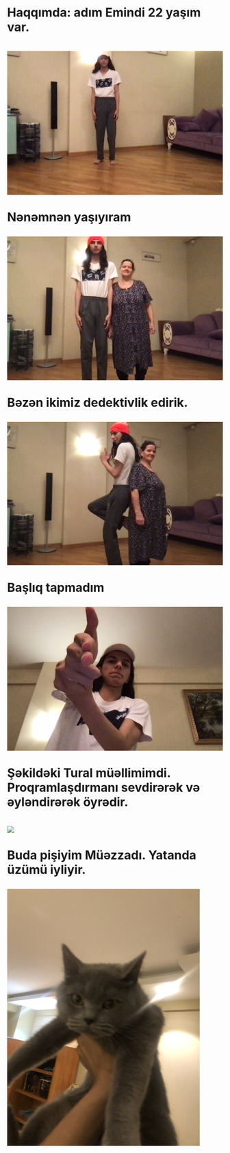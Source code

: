 <h1>Haqqımda: adım Emindi 22 yaşım var.<h1>
<img src="https://github.com/Selny/c_sharp_homeworks/blob/main/pictures_dont_enter_thank_you/Photo%20on%2020.06.21%20at%2001.43.jpg">

<p> Nənəmnən yaşıyıram <p>
<img src="https://github.com/Selny/c_sharp_homeworks/blob/main/pictures_dont_enter_thank_you/Photo%20on%2022.06.21%20at%2001.37%20%234.jpg">

<p> Bəzən ikimiz dedektivlik edirik.<p>
<img src="https://github.com/Selny/c_sharp_homeworks/blob/main/pictures_dont_enter_thank_you/Photo%20on%2022.06.21%20at%2001.38.jpg">

<p>Başlıq tapmadım<p>
<img src="https://github.com/Selny/c_sharp_homeworks/blob/main/pictures_dont_enter_thank_you/Photo%20on%2020.06.21%20at%2001.42%20%233.jpg">

<p>Şəkildəki Tural müəllimimdi.
Proqramlaşdırmanı sevdirərək və əyləndirərək öyrədir.<p>
<img src="https://avatars.githubusercontent.com/u/61878427?v=4">

<p>Buda pişiyim Müəzzadı. Yatanda üzümü iyliyir.<p>
<img src="https://github.com/Selny/c_sharp_homeworks/blob/main/pictures_dont_enter_thank_you/640A37EB-F807-4590-BAED-84BE2DA59777.jpeg" width="450" height="600" />
